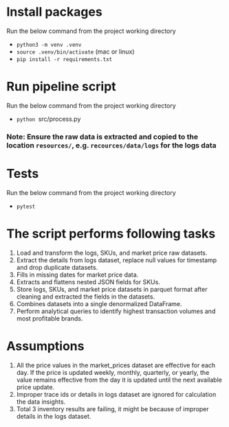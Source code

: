# Install packages
Run the below command from the project working directory

- `python3 -m venv .venv`
- `source .venv/bin/activate` (mac or linux)
- `pip install -r requirements.txt`

# Run pipeline script
Run the below command from the project working directory

- `python `src/process.py

### Note: Ensure the raw data is extracted and copied to the location `resources/`, e.g. `recources/data/logs` for the logs data

# Tests
Run the below command from the project working directory

- `pytest`

# The script performs following tasks

1. Load and transform the logs, SKUs, and market price raw datasets.
2. Extract the details from logs dataset, replace null values for timestamp and drop duplicate datasets. 
3. Fills in missing dates for market price data.
4. Extracts and flattens nested JSON fields for SKUs.
5. Store logs, SKUs, and market price datasets in parquet format after cleaning and extracted the fields in the datasets.
6. Combines datasets into a single denormalized DataFrame.
7. Perform analytical queries to identify highest transaction volumes and most profitable brands.


# Assumptions
1. All the price values in the market_prices dataset are effective for each day. If the price is updated weekly, 
monthly, quarterly, or yearly, the value remains effective from the day it is updated until the next available price update.
2. Improper trace ids or details in logs dataset are ignored for calculation the data insights.
3. Total 3 inventory results are failing, it might be because of improper details in the logs dataset.
